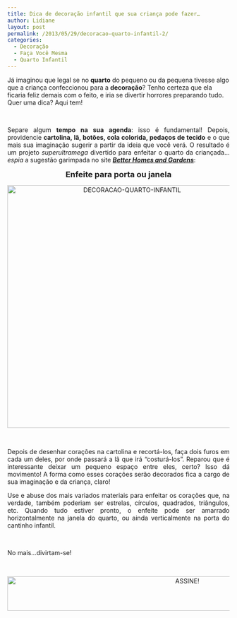 ```yaml
---
title: Dica de decoração infantil que sua criança pode fazer…
author: Lidiane
layout: post
permalink: /2013/05/29/decoracao-quarto-infantil-2/
categories:
  - Decoração
  - Faça Você Mesma
  - Quarto Infantil
---
```

Já imaginou que legal se no **quarto** do pequeno ou da pequena tivesse algo que a criança confeccionou para a **decoração**? Tenho certeza que ela ficaria feliz demais com o feito, e iria se divertir horrores preparando tudo. Quer uma dica? Aqui tem!

&nbsp;

<p align="justify">
  Separe algum <strong>tempo na sua agenda</strong>: isso é fundamental! Depois, providencie <strong>cartolina, lã, botões, cola colorida, pedaços de tecido</strong> e o que mais sua imaginação sugerir a partir da ideia que você verá. O resultado é um projeto <em>superultramega</em> divertido para enfeitar o quarto da criançada… <em>espia</em> a sugestão garimpada no site <strong><em><a href="http://www.bhg.com/" target="_blank" rel="noopener noreferrer">Better Homes and Gardens</a></em></strong>:
</p>

<!--more-->

<p align="center">
  <strong><span style="font-size: large;">Enfeite para porta ou janela</span></strong>
</p>

<p align="center">
  <a href="https://www.trololodemulher.com.br/2013/04/DECORACAO-QUARTO-INFANTIL.jpg"><img class="alignnone size-full wp-image-9431" src="https://www.trololodemulher.com.br/2013/04/DECORACAO-QUARTO-INFANTIL.jpg" alt="DECORACAO-QUARTO-INFANTIL" width="550" height="550" /></a>
</p>

&nbsp;

<p align="justify">
  Depois de desenhar corações na cartolina e recortá-los, faça dois furos em cada um deles, por onde passará a lã que irá “costurá-los”. Reparou que é interessante deixar um pequeno espaço entre eles, certo? Isso dá movimento! A forma como esses corações serão decorados fica a cargo de sua imaginação e da criança, claro!
</p>

<p align="justify">
  Use e abuse dos mais variados materiais para enfeitar os corações que, na verdade, também poderiam ser estrelas, círculos, quadrados, triângulos, etc. Quando tudo estiver pronto, o enfeite pode ser amarrado horizontalmente na janela do quarto, ou ainda verticalmente na porta do cantinho infantil.
</p>

&nbsp;

No mais…divirtam-se!

&nbsp;

<p align="center">
  <a href="http://feedburner.google.com/fb/a/mailverify?uri=blogBichaFemea&loc=en_US" target="_blank" rel="noopener noreferrer"><img class="alignnone size-full wp-image-10439" src="https://www.trololodemulher.com.br/2014/09/ASSINE.png" alt="ASSINE!" width="800" height="78" /></a>
</p>